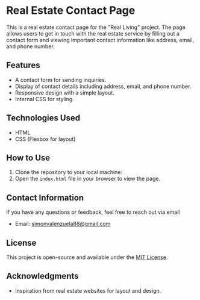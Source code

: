 # Real Estate Contact Page

This is a real estate contact page for the "Real Living" project. The page allows users to get in touch with the real estate service by filling out a contact form and viewing important contact information like address, email, and phone number.

## Features

- A contact form for sending inquiries.
- Display of contact details including address, email, and phone number.
- Responsive design with a simple layout.
- Internal CSS for styling.

## Technologies Used

- HTML
- CSS (Flexbox for layout)

## How to Use

1. Clone the repository to your local machine:
2. Open the `index.html` file in your browser to view the page.

## Contact Information

If you have any questions or feedback, feel free to reach out via email
- Email: simonvalenzuela88@gmail.com

## License

This project is open-source and available under the [MIT License](LICENSE).

## Acknowledgments

- Inspiration from real estate websites for layout and design.

